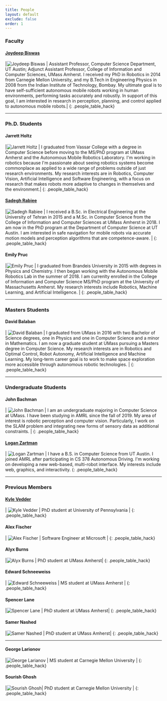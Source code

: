 ```yaml
---
title: People
layout: default
exclude: false
order: 1
---
```


### Faculty

#### [Joydeep Biswas](https://www.joydeepb.com/)

|![Joydeep Biswas](assets/images/people/joydeepb.jpg) | Assistant Professor, Computer Science Department, UT Austin; Adjunct Assistant Professor, College of Information and Computer Sciences, UMass Amherst. I received my PhD in Robotics in 2014 from Carnegie Mellon University, and my B.Tech in Engineering Physics in 2008 from the Indian Institute of Technology, Bombay. My ultimate goal is to have self-sufficient autonomous mobile robots working in human environments, performing tasks accurately and robustly. In support of this goal, I am interested in research in perception, planning, and control applied to autonomous mobile robots.|
{: .people_table_hack}

---

### Ph.D. Students

#### Jarrett Holtz

|![Jarrett Holtz](assets/images/people/jarrett_holtz.jpg) | I graduated from Vassar College with a degree in Computer Science before moving to the MS/PhD program at UMass Amherst and the Autonomous Mobile Robotics Laboratory. I'm working in robotics because I'm passionate about seeing robotics systems become commonplace as applied to a wide range of problems outside of just research environments. My research interests are in Robotics, Computer Vision, Artificial Intelligence and Software Engineering, with a focus on research that makes robots more adaptive to changes in themselves and the environment.|
{: .people_table_hack}

#### [Sadegh Rabiee](http://www.cs.utexas.edu/~srabiee/)

|![Sadegh Rabiee](assets/images/people/sadegh_rabiee.jpg) | I received a B.Sc. in Electrical Engineering at the University of Tehran in 2015 and a M.Sc. in Computer Science from the College of Information and Computer Sciences at UMass Amherst in 2018. I am now in the PhD program at the Department of Computer Science at UT Austin. I am interested in safe navigation for mobile robots via accurate motion models and perception algorithms that are competence-aware. |
{: .people_table_hack}

#### Emily Pruc

|![Emily Pruc](assets/images/people/emily_pruc.jpg)  | I graduated from Brandeis University in 2015 with degrees in Physics and Chemistry. I then began working with the Autonomous Mobile Robotics Lab in the summer of 2018. I am currenlty enrolled in the College of Information and Computer Science MS/PhD program at the University of Massachusetts Amherst. My research interests include Robotics, Machine Learning, and Artificial Intelligence. |
{: .people_table_hack}

---
### Masters Students

#### David Balaban

| ![David Balaban](assets/images/people/david_balaban.jpg) | I graduated from UMass in 2016 with two Bachelor of Science degrees, one in Physics and one in Computer Science and a minor in Mathematics. I am now a graduate student at UMass pursuing a Masters degree in Computer Science. My research interests are in Robotics and Optimal Control, Robot Autonomy, Artificial Intelligence and Machine Learning. My long-term career goal is to work to make space exploration more accessible through autonomous robotic technologies. |
{: .people_table_hack}

---

### Undergraduate Students

#### John Bachman

| ![John Bachman](assets/images/people/john_bachman.jpg) | I am an undergraduate majoring in Computer Science at UMass. I have been studying in AMRL since the fall of 2019. My area of interest is robotic perception and computer vision. Particularly, I work on the SLAM problem and integrating new forms of sensory data as additional constraints. |
{: .people_table_hack}

#### [Logan Zartman](https://zartman.org)

| ![Logan Zartman](assets/images/people/logan_zartman.jpg) | I have a B.S. in Computer Science from UT Austin. I joined AMRL after participating in CS 378 Autonomous Driving. I'm working on developing a new web-based, multi-robot interface. My interests include web, graphics, and interactivity.
{: .people_table_hack}

---

### Previous Members

#### [Kyle Vedder](http://vedder.io)

| ![Kyle Vedder](assets/images/people/kyle_vedder.jpg) | PhD student at University of Pennsylvania |
{: .people_table_hack}

#### Alex Fischer

| ![Alex Fischer](assets/images/people/alex_fischer.jpg) |  Software Engineer at Microsoft |
{: .people_table_hack}

#### Alyx Burns

|![Alyx Burns](assets/images/people/alyx_burns.jpg) | PhD student at UMass Amherst|
{: .people_table_hack}

#### Edward Schneeweiss

| ![Edward Schneeweiss](assets/images/people/eddy_schneeweiss.jpg) | MS student at UMass Amherst |
{: .people_table_hack}

#### Spencer Lane

|![Spencer Lane](assets/images/people/spencer_lane.jpg) | PhD student at UMass Amherst|
{: .people_table_hack}

#### Samer Nashed

|![Samer Nashed](assets/images/people/samer_nashed.jpg) | PhD student at UMass Amherst|
{: .people_table_hack}

---

#### George Larionov

|![George Larianov](assets/images/people/george_larionov.jpg) | MS student at Carnegie Mellon University |
{: .people_table_hack}

#### Sourish Ghosh

|![Sourish Ghosh](assets/images/people/sourish_ghosh.jpg)| PhD student at Carnegie Mellon University |
{: .people_table_hack}
